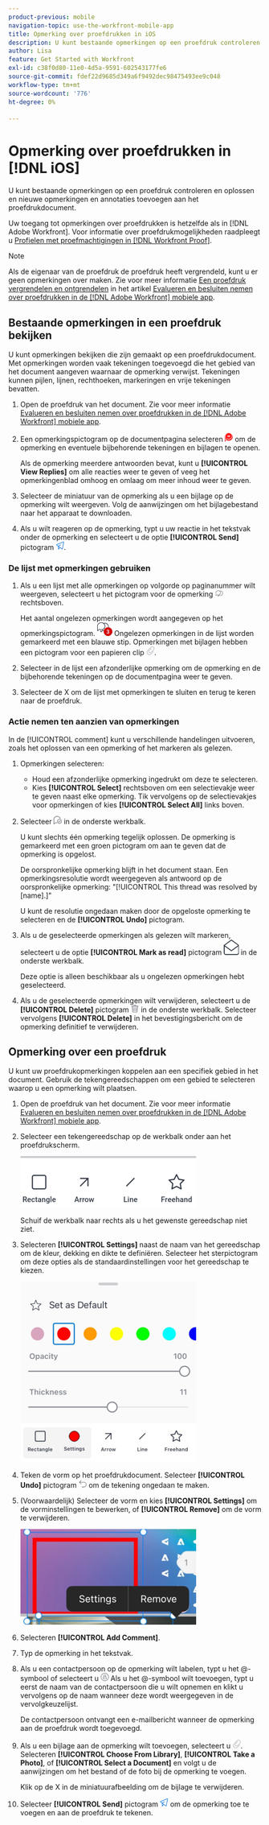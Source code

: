 ```yaml
---
product-previous: mobile
navigation-topic: use-the-workfront-mobile-app
title: Opmerking over proefdrukken in iOS
description: U kunt bestaande opmerkingen op een proefdruk controleren en oplossen en nieuwe opmerkingen en annotaties toevoegen aan het proefdrukdocument.
author: Lisa
feature: Get Started with Workfront
exl-id: c38f0d80-11e0-4d5a-9591-602543177fe6
source-git-commit: fdef22d9685d349a6f9492dec98475493ee9c048
workflow-type: tm+mt
source-wordcount: '776'
ht-degree: 0%

---
```


# Opmerking over proefdrukken in [!DNL iOS]

U kunt bestaande opmerkingen op een proefdruk controleren en oplossen en nieuwe opmerkingen en annotaties toevoegen aan het proefdrukdocument.

Uw toegang tot opmerkingen over proefdrukken is hetzelfde als in [!DNL Adobe Workfront]. Voor informatie over proefdrukmogelijkheden raadpleegt u [Profielen met proefmachtigingen in [!DNL Workfront Proof]](../../../workfront-proof/wp-acct-admin/account-settings/proof-perm-profiles-in-wp.md).

>[!NOTE]
>
>Als de eigenaar van de proefdruk de proefdruk heeft vergrendeld, kunt u er geen opmerkingen over maken. Zie voor meer informatie [Een proefdruk vergrendelen en ontgrendelen](../../../workfront-basics/mobile-apps/using-the-workfront-mobile-app/work-with-proofs-in-mobile-app.md#lock) in het artikel [Evalueren en besluiten nemen over proefdrukken in de [!DNL Adobe Workfront] mobiele app](../../../workfront-basics/mobile-apps/using-the-workfront-mobile-app/work-with-proofs-in-mobile-app.md).

## Bestaande opmerkingen in een proefdruk bekijken

U kunt opmerkingen bekijken die zijn gemaakt op een proefdrukdocument. Met opmerkingen worden vaak tekeningen toegevoegd die het gebied van het document aangeven waarnaar de opmerking verwijst. Tekeningen kunnen pijlen, lijnen, rechthoeken, markeringen en vrije tekeningen bevatten.

1. Open de proefdruk van het document. Zie voor meer informatie [Evalueren en besluiten nemen over proefdrukken in de [!DNL Adobe Workfront] mobiele app](../../../workfront-basics/mobile-apps/using-the-workfront-mobile-app/work-with-proofs-in-mobile-app.md).
1. Een opmerkingspictogram op de documentpagina selecteren ![Opmerkingspictogram in document](assets/mobile-comment-icon-on-proofdoc-30x34.png) om de opmerking en eventuele bijbehorende tekeningen en bijlagen te openen.

   Als de opmerking meerdere antwoorden bevat, kunt u **[!UICONTROL View Replies]** om alle reacties weer te geven of veeg het opmerkingenblad omhoog en omlaag om meer inhoud weer te geven.

1. Selecteer de miniatuur van de opmerking als u een bijlage op de opmerking wilt weergeven. Volg de aanwijzingen om het bijlagebestand naar het apparaat te downloaden.
1. Als u wilt reageren op de opmerking, typt u uw reactie in het tekstvak onder de opmerking en selecteert u de optie **[!UICONTROL Send]** pictogram ![Verzendpictogram](assets/mobile-send-icon-25x26.png).

### De lijst met opmerkingen gebruiken

1. Als u een lijst met alle opmerkingen op volgorde op paginanummer wilt weergeven, selecteert u het pictogram voor de opmerking ![Opmerkingspictogram](assets/mobile-comment-icon-30x25.png) rechtsboven.

   Het aantal ongelezen opmerkingen wordt aangegeven op het opmerkingspictogram. ![Aantal ongelezen opmerkingen](assets/mobile-unread-comments-icon-30x27.png) Ongelezen opmerkingen in de lijst worden gemarkeerd met een blauwe stip. Opmerkingen met bijlagen hebben een pictogram voor een papieren clip ![[!UICONTROL Attachment] pictogram](assets/mobile-paper-clip-icon.png).

1. Selecteer in de lijst een afzonderlijke opmerking om de opmerking en de bijbehorende tekeningen op de documentpagina weer te geven.
1. Selecteer de X om de lijst met opmerkingen te sluiten en terug te keren naar de proefdruk.

### Actie nemen ten aanzien van opmerkingen

In de [!UICONTROL comment] kunt u verschillende handelingen uitvoeren, zoals het oplossen van een opmerking of het markeren als gelezen.

1. Opmerkingen selecteren:

   * Houd een afzonderlijke opmerking ingedrukt om deze te selecteren.
   * Kies **[!UICONTROL Select]** rechtsboven om een selectievakje weer te geven naast elke opmerking. Tik vervolgens op de selectievakjes voor opmerkingen of kies **[!UICONTROL Select All]** links boven.

1. Selecteer ![[!UICONTROL Resolve comment] pictogram](assets/mobile-resolvecomment-icon-30x30.png) in de onderste werkbalk.

   U kunt slechts één opmerking tegelijk oplossen. De opmerking is gemarkeerd met een groen pictogram om aan te geven dat de opmerking is opgelost.

   De oorspronkelijke opmerking blijft in het document staan. Een opmerkingsresolutie wordt weergegeven als antwoord op de oorspronkelijke opmerking: &quot;[!UICONTROL This thread was resolved by [name].]&quot;

   U kunt de resolutie ongedaan maken door de opgeloste opmerking te selecteren en de **[!UICONTROL Undo]** pictogram.

1. Als u de geselecteerde opmerkingen als gelezen wilt markeren, selecteert u de optie **[!UICONTROL Mark as read]** pictogram ![Markeren als gelezen](assets/mobile-markread-icon-30x31.png) in de onderste werkbalk.

   Deze optie is alleen beschikbaar als u ongelezen opmerkingen hebt geselecteerd.

1. Als u de geselecteerde opmerkingen wilt verwijderen, selecteert u de **[!UICONTROL Delete]** pictogram ![](assets/delete-30x28.png) in de onderste werkbalk. Selecteer vervolgens **[!UICONTROL Delete]** in het bevestigingsbericht om de opmerking definitief te verwijderen.

## Opmerking over een proefdruk

U kunt uw proefdrukopmerkingen koppelen aan een specifiek gebied in het document. Gebruik de tekengereedschappen om een gebied te selecteren waarop u een opmerking wilt plaatsen.

1. Open de proefdruk van het document. Zie voor meer informatie [Evalueren en besluiten nemen over proefdrukken in de [!DNL Adobe Workfront] mobiele app](../../../workfront-basics/mobile-apps/using-the-workfront-mobile-app/work-with-proofs-in-mobile-app.md).
1. Selecteer een tekengereedschap op de werkbalk onder aan het proefdrukscherm.

   ![Werkbalk Opmerkingen proefdrukken](assets/android-proof-comment-toolbar-350x102.png)

   Schuif de werkbalk naar rechts als u het gewenste gereedschap niet ziet.

1. Selecteren **[!UICONTROL Settings]** naast de naam van het gereedschap om de kleur, dekking en dikte te definiëren. Selecteer het sterpictogram om deze opties als de standaardinstellingen voor het gereedschap te kiezen.

   ![Instellingen voor tekengereedschappen](assets/ios-drawingtoolsettings-350x359.png)

1. Teken de vorm op het proefdrukdocument. Selecteer **[!UICONTROL Undo]** pictogram ![Ongedaan maken](assets/android-undo-icon-30x31.png) om de tekening ongedaan te maken.
1. (Voorwaardelijk) Selecteer de vorm en kies **[!UICONTROL Settings]** om de vorminstellingen te bewerken, of **[!UICONTROL Remove]** om de vorm te verwijderen.

   ![Menu Tekenen](assets/ios-drawing-settingsremove-350x190.png)

1. Selecteren **[!UICONTROL Add Comment]**.
1. Typ de opmerking in het tekstvak.
1. Als u een contactpersoon op de opmerking wilt labelen, typt u het @-symbool of selecteert u ![[!UICONTROL Tag contact]](assets/mobile-tag-user-icon.png) Als u het @-symbool wilt toevoegen, typt u eerst de naam van de contactpersoon die u wilt opnemen en klikt u vervolgens op de naam wanneer deze wordt weergegeven in de vervolgkeuzelijst.

   De contactpersoon ontvangt een e-mailbericht wanneer de opmerking aan de proefdruk wordt toegevoegd.

1. Als u een bijlage aan de opmerking wilt toevoegen, selecteert u ![[!UICONTROL Attachment] pictogram](assets/mobile-paper-clip-icon.png). Selecteren **[!UICONTROL Choose From Library]**, **[!UICONTROL Take a Photo]**, of **[!UICONTROL Select a Document]** en volgt u de aanwijzingen om het bestand of de foto bij de opmerking te voegen.

   Klik op de X in de miniatuurafbeelding om de bijlage te verwijderen.

1. Selecteer **[!UICONTROL Send]** pictogram ![Verzendpictogram](assets/mobile-send-icon-25x26.png) om de opmerking toe te voegen en aan de proefdruk te tekenen.
